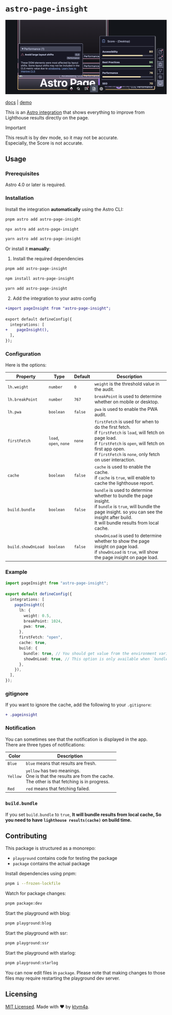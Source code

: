 # `astro-page-insight`

![](https://raw.githubusercontent.com/ktym4a/astro-page-insight/main/.github/demo.png)

[docs](https://astro-page-insight.pages.dev/) | [demo](https://astro-page-insight.pages.dev/others/demo/)

This is an [Astro integration](https://docs.astro.build/en/guides/integrations-guide/) that shows everything to improve from Lighthouse results directly on the page.

> [!IMPORTANT]
> This result is by dev mode, so it may not be accurate.  
> Especially, the Score is not accurate.

## Usage

### Prerequisites

Astro 4.0 or later is required.


### Installation

Install the integration **automatically** using the Astro CLI:

```bash
pnpm astro add astro-page-insight
```

```bash
npx astro add astro-page-insight
```

```bash
yarn astro add astro-page-insight
```

Or install it **manually**:  
1. Install the required dependencies

```bash
pnpm add astro-page-insight
```

```bash
npm install astro-page-insight
```

```bash
yarn add astro-page-insight
```

2. Add the integration to your astro config

```diff
+import pageInsight from "astro-page-insight";

export default defineConfig({
  integrations: [
+    pageInsight(),
  ],
});
```

### Configuration

Here is the options:

| Property | Type | Default | Description |
| --- | --- | --- | --- |
| `lh.weight` | `number` | `0` | `weight` is the threshold value in the audit. |
| `lh.breakPoint` | `number` | `767` | `breakPoint` is used to determine whether on mobile or desktop. |
| `lh.pwa` | `boolean` | `false` | `pwa` is used to enable the PWA audit. |
| `firstFetch` | `load`, `open`, `none` | `none` | `firstFetch` is used for when to do the first fetch.<br />if `firstFetch` is `load`, will fetch on page load.<br />if `firstFetch` is `open`, will fetch on first app open.<br />if `firstFetch` is `none`, only fetch on user interaction. |
| `cache` | `boolean` | `false` | `cache` is used to enable the cache.<br />if `cache` is `true`, will enable to cache the lighthouse report. |
| `build.bundle` | `boolean` | `false` | `bundle` is used to determine whether to bundle the page insight.<br />if `bundle` is `true`, will bundle the page insight. so you can see the insight after build.<br />It will bundle results from local cache. |
| `build.showOnLoad` | `boolean` | `false` | `showOnLoad` is used to determine whether to show the page insight on page load.<br />if `showOnLoad` is `true`, will show the page insight on page load. |

### Example

```ts
import pageInsight from "astro-page-insight";

export default defineConfig({
  integrations: [
    pageInsight({
      lh: {
        weight: 0.5,
        breakPoint: 1024,
        pwa: true,
      },
      firstFetch: "open",
      cache: true,
      build: {
        bundle: true, // You should get value from the environment variable. (e.g. process.env.STAGING === "true")
        showOnLoad: true, // This option is only available when `bundle` is `true`.
      },
    }),
  ],
});
```

### gitignore

If you want to ignore the cache, add the following to your `.gitignore`:

```diff
+ .pageinsight
```

### Notification

You can sometimes see that the notification is displayed in the app.  
There are three types of notifications:

| Color | Description |
| --- | --- |
| `Blue` | `blue` means that results are fresh. |
| `Yellow` | `yellow` has two meanings.<br />One is that the results are from the cache.<br />The other is that fetching is in progress. |
| `Red` | `red` means that fetching failed. |

### `build.bundle`

If you set `build.bundle` to `true`, **It will bundle results from local cache, So you need to have `lighthouse results(cache)` on build time.**

## Contributing

This package is structured as a monorepo:

- `playground` contains code for testing the package
- `package` contains the actual package

Install dependencies using pnpm: 

```bash
pnpm i --frozen-lockfile
```

Watch for package changes:

```bash
pnpm package:dev
```

Start the playground with blog:

```bash
pnpm playground:blog
```

Start the playground with ssr:

```bash
pnpm playground:ssr
```

Start the playground with starlog:

```bash
pnpm playground:starlog
```

You can now edit files in `package`. Please note that making changes to those files may require restarting the playground dev server.

## Licensing

[MIT Licensed](https://github.com/ktym4a/astro-page-insight/blob/main/LICENSE). Made with ❤️ by [ktym4a](https://github.com/ktym4a).

<!-- ## Acknowledgements

TODO: -->

